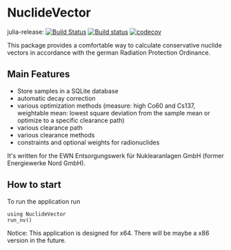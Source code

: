 # NuclideVector

julia-release: [![Build Status](https://travis-ci.org/Ph0non/NuclideVector.svg?branch=master)](https://travis-ci.org/Ph0non/NuclideVector) [![Build status](https://ci.appveyor.com/api/projects/status/d97d0jnxrx9r50bn/branch/master?svg=true)](https://ci.appveyor.com/project/Ph0non/nuclidevector/branch/master) [![codecov](https://codecov.io/gh/Ph0non/NuclideVector/branch/master/graph/badge.svg)](https://codecov.io/gh/Ph0non/NuclideVector) 


This package provides a comfortable way to calculate conservative nuclide vectors in accordance with the german Radiation Protection Ordinance.

## Main Features
- Store samples in a SQLite database
- automatic decay correction
- various optimization methods (measure: high Co60 and Cs137, weightable mean: lowest square deviation from the sample mean or optimize to a specific clearance path)
- various clearance path
- various clearance methods
- constraints and optional weights for radionuclides

It's written for the EWN Entsorgungswerk für Nuklearanlagen GmbH (former Energiewerke Nord GmbH).

## How to start
To run the application run
```
using NuclideVector
run_nv()
```

Notice: This application is designed for x64. There will be maybe a x86 version in the future.

